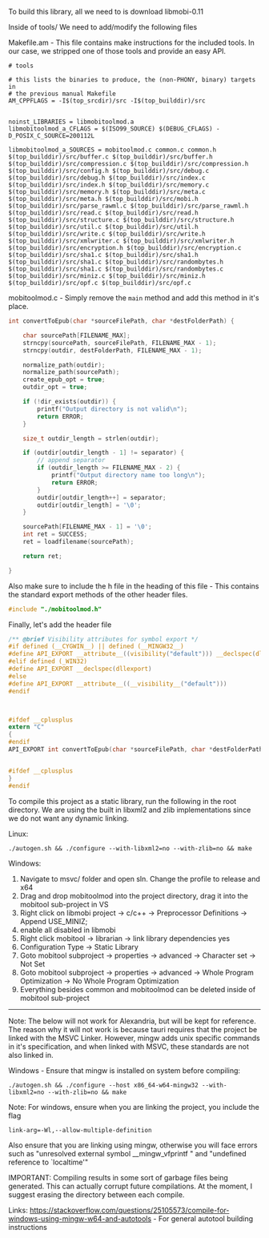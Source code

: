 To build this library, all we need to is download libmobi-0.11

Inside of tools/
We need to add/modify the following files

Makefile.am - This file contains make instructions for the included tools. In our case, we stripped one of those tools and provide an easy API.
```make
# tools

# this lists the binaries to produce, the (non-PHONY, binary) targets in
# the previous manual Makefile
AM_CPPFLAGS = -I$(top_srcdir)/src -I$(top_builddir)/src


noinst_LIBRARIES = libmobitoolmod.a
libmobitoolmod_a_CFLAGS = $(ISO99_SOURCE) $(DEBUG_CFLAGS) -D_POSIX_C_SOURCE=200112L

libmobitoolmod_a_SOURCES = mobitoolmod.c common.c common.h $(top_builddir)/src/buffer.c $(top_builddir)/src/buffer.h $(top_builddir)/src/compression.c $(top_builddir)/src/compression.h $(top_builddir)/src/config.h $(top_builddir)/src/debug.c $(top_builddir)/src/debug.h $(top_builddir)/src/index.c $(top_builddir)/src/index.h $(top_builddir)/src/memory.c $(top_builddir)/src/memory.h $(top_builddir)/src/meta.c $(top_builddir)/src/meta.h $(top_builddir)/src/mobi.h $(top_builddir)/src/parse_rawml.c $(top_builddir)/src/parse_rawml.h $(top_builddir)/src/read.c $(top_builddir)/src/read.h $(top_builddir)/src/structure.c $(top_builddir)/src/structure.h $(top_builddir)/src/util.c $(top_builddir)/src/util.h $(top_builddir)/src/write.c $(top_builddir)/src/write.h $(top_builddir)/src/xmlwriter.c $(top_builddir)/src/xmlwriter.h $(top_builddir)/src/encryption.h $(top_builddir)/src/encryption.c $(top_builddir)/src/sha1.c $(top_builddir)/src/sha1.h $(top_builddir)/src/sha1.c $(top_builddir)/src/randombytes.h $(top_builddir)/src/sha1.c $(top_builddir)/src/randombytes.c $(top_builddir)/src/miniz.c $(top_builddir)/src/miniz.h $(top_builddir)/src/opf.c $(top_builddir)/src/opf.c

```

mobitoolmod.c - Simply remove the `main` method and add this method in it's place.

```c
int convertToEpub(char *sourceFilePath, char *destFolderPath) {

    char sourcePath[FILENAME_MAX];
    strncpy(sourcePath, sourceFilePath, FILENAME_MAX - 1);
    strncpy(outdir, destFolderPath, FILENAME_MAX - 1);

    normalize_path(outdir);
    normalize_path(sourcePath);
    create_epub_opt = true;
    outdir_opt = true;

    if (!dir_exists(outdir)) {
        printf("Output directory is not valid\n");
        return ERROR;
    }

    size_t outdir_length = strlen(outdir);

    if (outdir[outdir_length - 1] != separator) {
        // append separator
        if (outdir_length >= FILENAME_MAX - 2) {
            printf("Output directory name too long\n");
            return ERROR;
        }
        outdir[outdir_length++] = separator;
        outdir[outdir_length] = '\0';
    }

    sourcePath[FILENAME_MAX - 1] = '\0';
    int ret = SUCCESS;
    ret = loadfilename(sourcePath);

    return ret;

}
```

Also make sure to include the h file in the heading of this file - This contains the standard export methods of the other header files.
```c
#include "./mobitoolmod.h"
```


Finally, let's add the header file

```h
/** @brief Visibility attributes for symbol export */
#if defined (__CYGWIN__) || defined (__MINGW32__)
#define API_EXPORT __attribute__((visibility("default"))) __declspec(dllexport) extern
#elif defined (_WIN32)
#define API_EXPORT __declspec(dllexport)
#else
#define API_EXPORT __attribute__((__visibility__("default")))
#endif



#ifdef __cplusplus
extern "C"
{
#endif
API_EXPORT int convertToEpub(char *sourceFilePath, char *destFolderPath);


#ifdef __cplusplus
}
#endif

```


To compile this project as a static library, run the following in the root directory. We are using the built in libxml2 and zlib implementations since we do not want any dynamic linking.

Linux:
```
./autogen.sh && ./configure --with-libxml2=no --with-zlib=no && make
```



Windows:

1. Navigate to msvc/ folder and open sln. Change the profile to release and x64
2. Drag and drop mobitoolmod into the project directory, drag it into the mobitool sub-project in VS
3. Right click on libmobi project -> c/c++ -> Preprocessor Definitions -> Append USE_MINIZ;
4. enable all disabled in libmobi
5. Right click mobitool -> librarian -> link library dependencies yes
6. Configuration Type -> Static Library
7. Goto mobitool subproject -> properties -> advanced -> Character set -> Not Set
8. Goto mobitool subproject -> properties -> advanced -> Whole Program Optimization -> No Whole Program Optimization
9. Everything besides common and mobitoolmod can be deleted inside of mobitool sub-project



---

Note: The below will not work for Alexandria, but will be kept for reference.
The reason why it will not work is because tauri requires that the project be linked with the MSVC Linker.
However, mingw adds unix specific commands in it's specification, and when linked with MSVC, these standards are not also linked in.

Windows - Ensure that mingw is installed on system before compiling:
```
./autogen.sh && ./configure --host x86_64-w64-mingw32 --with-libxml2=no --with-zlib=no && make
```
Note: For windows, ensure when you are linking the project, you include the flag 
```
link-arg=-Wl,--allow-multiple-definition
```
Also ensure that you are linking using mingw, otherwise you will face errors such as
"unresolved external symbol __mingw_vfprintf "
and
"undefined reference to `localtime'"

IMPORTANT: Compiling results in some sort of garbage files being generated. This can actually corrupt future compilations. At the moment, I suggest erasing the directory between each compile.

Links:
https://stackoverflow.com/questions/25105573/compile-for-windows-using-mingw-w64-and-autotools - For general autotool building instructions

